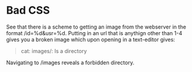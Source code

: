 # Bad CSS

See that there is a scheme to getting an image from the webserver in the format <url>/id=%d&usr=%d. Putting in an url that is anythign other than 1-4 gives you a broken image which upon opening in a text-editor gives:
> cat: images/: Is a directory

Navigating to <url>/images reveals a forbidden directory.

